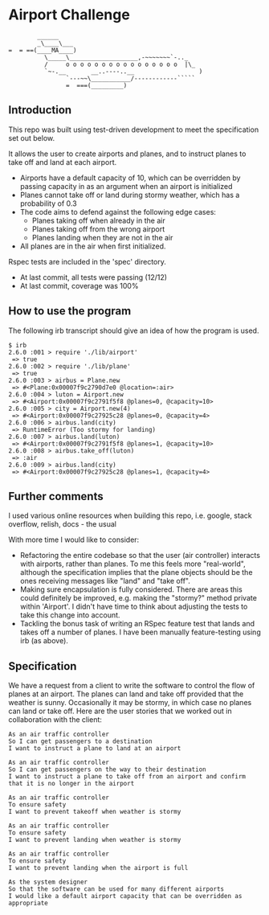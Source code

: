 Airport Challenge
=================

```
        ______
        _\____\___
=  = ==(____MA____)
          \_____\___________________,-~~~~~~~`-.._
          /     o o o o o o o o o o o o o o o o  |\_
          `~-.__       __..----..__                  )
                `---~~\___________/------------`````
                =  ===(_________)

```

Introduction
-----

This repo was built using test-driven development to meet the specification set
out below.

It allows the user to create airports and planes, and to instruct planes to
take off and land at each airport.
- Airports have a default capacity of 10, which can be overridden by passing
  capacity in as an argument when an airport is initialized
- Planes cannot take off or land during stormy weather, which has a probability
  of 0.3
- The code aims to defend against the following edge cases:
  - Planes taking off when already in the air
  - Planes taking off from the wrong airport
  - Planes landing when they are not in the air
- All planes are in the air when first initialized.

Rspec tests are included in the 'spec' directory.
- At last commit, all tests were passing (12/12)
- At last commit, coverage was 100%

How to use the program
----

The following irb transcript should give an idea of how the program is
used.

```
$ irb
2.6.0 :001 > require './lib/airport'
 => true 
2.6.0 :002 > require './lib/plane'
 => true 
2.6.0 :003 > airbus = Plane.new
 => #<Plane:0x00007f9c2790d7e0 @location=:air> 
2.6.0 :004 > luton = Airport.new
 => #<Airport:0x00007f9c2791f5f8 @planes=0, @capacity=10> 
2.6.0 :005 > city = Airport.new(4)
 => #<Airport:0x00007f9c27925c28 @planes=0, @capacity=4> 
2.6.0 :006 > airbus.land(city)
 => RuntimeError (Too stormy for landing)
2.6.0 :007 > airbus.land(luton)
 => #<Airport:0x00007f9c2791f5f8 @planes=1, @capacity=10> 
2.6.0 :008 > airbus.take_off(luton)
 => :air 
2.6.0 :009 > airbus.land(city)
 => #<Airport:0x00007f9c27925c28 @planes=1, @capacity=4> 
 ```

Further comments
----

I used various online resources when building this repo, i.e. google, stack
overflow, relish, docs - the usual

With more time I would like to consider:
- Refactoring the entire codebase so that the user (air controller) interacts
  with airports, rather than planes. To me this feels more "real-world",
  although the specification implies that the plane objects should be the ones
  receiving messages like "land" and "take off".
- Making sure encapsulation is fully considered. There are areas this could
  definitely be improved, e.g. making the "stormy?" method private within
  'Airport'. I didn't have time to think about adjusting the tests to take this
  change into account.
- Tackling the bonus task of writing an RSpec feature test that lands and takes
  off a number of planes. I have been manually feature-testing using irb (as
  above).

Specification
-----

We have a request from a client to write the software to control the flow of planes at an airport. The planes can land and take off provided that the weather is sunny. Occasionally it may be stormy, in which case no planes can land or take off.  Here are the user stories that we worked out in collaboration with the client:

```
As an air traffic controller 
So I can get passengers to a destination 
I want to instruct a plane to land at an airport

As an air traffic controller 
So I can get passengers on the way to their destination 
I want to instruct a plane to take off from an airport and confirm that it is no longer in the airport

As an air traffic controller 
To ensure safety 
I want to prevent takeoff when weather is stormy 

As an air traffic controller 
To ensure safety 
I want to prevent landing when weather is stormy 

As an air traffic controller 
To ensure safety 
I want to prevent landing when the airport is full 

As the system designer
So that the software can be used for many different airports
I would like a default airport capacity that can be overridden as appropriate
```

